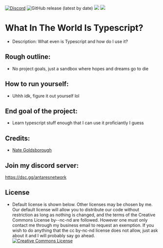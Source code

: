 [![Discord](https://discordapp.com/api/guilds/649703068799336454/widget.png)](https://discordapp.com/invite/KKYw763)
![GitHub release (latest by date)](https://img.shields.io/github/v/release/nathen418/what-in-the-world-is-typescript?style=social)
![](https://img.shields.io/github/repo-size/nathen418/what-in-the-world-is-typescript?color=Green&style=flat-square)
![](https://img.shields.io/tokei/lines/github/nathen418/what-in-the-world-is-typescript?style=flat-square)  

# What In The World Is Typescript?
- Description: What even is Typescript and how do I use it?

## Rough outline:
- No project goals, just a sandbox where hopes and dreams go to die

## How to run yourself:
- Uhhh idk, figure it out yourself lol


## End goal of the project:
- Learn typescript stuff enough that I can use it proficiantly I guess


## Credits:
- [Nate Goldsborough](https://github.com/nathen418)

## Join my discord server:
https://dsc.gg/antaresnetwork

## License
- Default license is shown below. Other licenses may be chosen by me. Our default license will allow you to distribute our code without restriction as long as nothing is changed, and the terms of the Creative Commons License by--nc-nd are followed. However one must only contact me through my business email to request an exemption. If you wish to do anything that the cc by-nc-nd license does not allow, just ask about it and I will probably say go ahead.  
<a rel="license" href="https://creativecommons.org/licenses/by-nc-nd/4.0/"><img alt="Creative Commons License" style="border-width:0" src="https://i.creativecommons.org/l/by-nc-nd/4.0/88x31.png" /></a>
